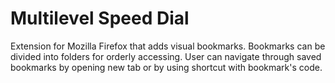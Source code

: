 # Multilevel Speed Dial

Extension for Mozilla Firefox that adds visual bookmarks. Bookmarks can be divided into folders for orderly accessing. User can navigate through saved bookmarks by opening new tab or by using shortcut with bookmark's code.